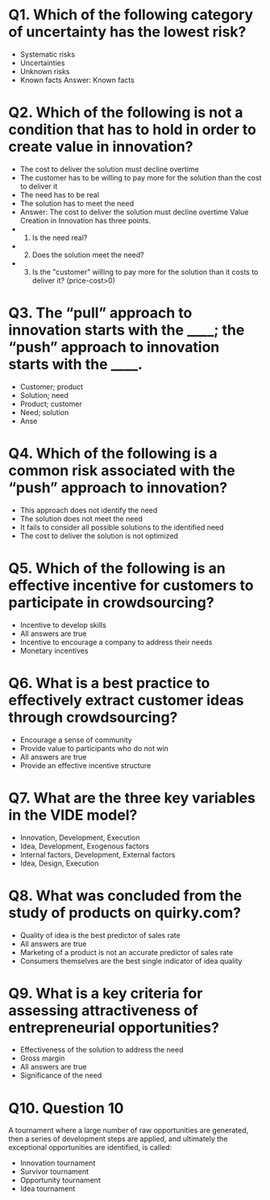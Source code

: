 # Q1. Which of the following category of uncertainty has the lowest risk?
- Systematic risks
- Uncertainties
- Unknown risks
- Known facts
Answer: Known facts

# Q2. Which of the following is not a condition that has to hold in order to create value in innovation?
- The cost to deliver the solution must decline overtime
- The customer has to be willing to pay more for the solution than the cost to deliver it
- The need has to be real
- The solution has to meet the need
- Answer: The cost to deliver the solution must decline overtime
Value Creation in Innovation has three points.
- 1. Is the need real?
- 2. Does the solution meet the need?
- 3. Is the "customer" willing to pay more for the solution than it costs to deliver it? (price-cost>0)

# Q3. The “pull” approach to innovation starts with the ____; the “push” approach to innovation starts with the ____.
- Customer; product
- Solution; need
- Product; customer
- Need; solution
- Anse

# Q4. Which of the following is a common risk associated with the “push” approach to innovation?
- This approach does not identify the need
- The solution does not meet the need
- It fails to consider all possible solutions to the identified need
- The cost to deliver the solution is not optimized

# Q5. Which of the following is an effective incentive for customers to participate in crowdsourcing?
- Incentive to develop skills
- All answers are true
- Incentive to encourage a company to address their needs
- Monetary incentives

# Q6. What is a best practice to effectively extract customer ideas through crowdsourcing?
- Encourage a sense of community
- Provide value to participants who do not win
- All answers are true
- Provide an effective incentive structure

# Q7. What are the three key variables in the VIDE model?
- Innovation, Development, Execution
- Idea, Development, Exogenous factors
- Internal factors, Development, External factors
- Idea, Design, Execution

# Q8. What was concluded from the study of products on quirky.com?
- Quality of idea is the best predictor of sales rate
- All answers are true
- Marketing of a product is not an accurate predictor of sales rate
- Consumers themselves are the best single indicator of idea quality

# Q9. What is a key criteria for assessing attractiveness of entrepreneurial opportunities?
- Effectiveness of the solution to address the need
- Gross margin
- All answers are true
- Significance of the need

# Q10. Question 10
A tournament where a large number of raw opportunities are generated, then a series of development steps are applied, and ultimately the exceptional opportunities are identified, is called:
- Innovation tournament
- Survivor tournament
- Opportunity tournament
- Idea tournament



